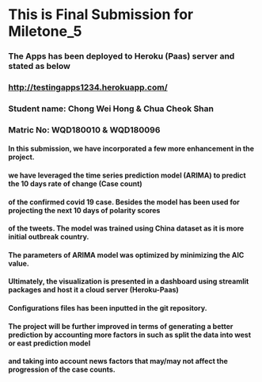 # This is Final Submission for Miletone_5
### The Apps has been deployed to Heroku (Paas) server and stated as below 
### http://testingapps1234.herokuapp.com/
### Student name: Chong Wei Hong & Chua Cheok Shan
### Matric No: WQD180010 & WQD180096

#### In this submission, we have incorporated a few more enhancement in the project.
#### we have leveraged the time series prediction model (ARIMA) to predict the 10 days rate of change (Case count)
#### of the confirmed covid 19 case. Besides the model has been used for projecting the next 10 days of polarity scores
#### of the tweets. The model was trained using China dataset as it is more initial outbreak country. 
#### The parameters of ARIMA model was optimized by minimizing the AIC value.

#### Ultimately, the visualization is presented in a dashboard using streamlit packages and host it a cloud server (Heroku-Paas)
#### Configurations files has been inputted in the git repository.
#### The project will be further improved in terms of generating a better prediction by accounting more factors in such as split the data into west or east prediction model
#### and taking into account news factors that may/may not affect the progression of the case counts.
